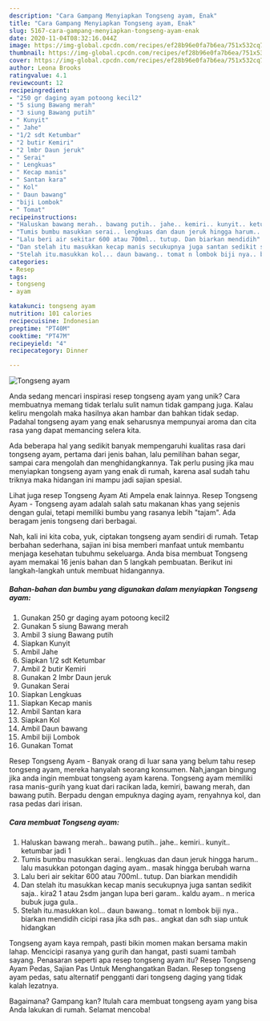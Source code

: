 ```yaml
---
description: "Cara Gampang Menyiapkan Tongseng ayam, Enak"
title: "Cara Gampang Menyiapkan Tongseng ayam, Enak"
slug: 5167-cara-gampang-menyiapkan-tongseng-ayam-enak
date: 2020-11-04T08:32:16.044Z
image: https://img-global.cpcdn.com/recipes/ef28b96e0fa7b6ea/751x532cq70/tongseng-ayam-foto-resep-utama.jpg
thumbnail: https://img-global.cpcdn.com/recipes/ef28b96e0fa7b6ea/751x532cq70/tongseng-ayam-foto-resep-utama.jpg
cover: https://img-global.cpcdn.com/recipes/ef28b96e0fa7b6ea/751x532cq70/tongseng-ayam-foto-resep-utama.jpg
author: Leona Brooks
ratingvalue: 4.1
reviewcount: 12
recipeingredient:
- "250 gr daging ayam potoong kecil2"
- "5 siung Bawang merah"
- "3 siung Bawang putih"
- " Kunyit"
- " Jahe"
- "1/2 sdt Ketumbar"
- "2 butir Kemiri"
- "2 lmbr Daun jeruk"
- " Serai"
- " Lengkuas"
- " Kecap manis"
- " Santan kara"
- " Kol"
- " Daun bawang"
- "biji Lombok"
- " Tomat"
recipeinstructions:
- "Haluskan bawang merah.. bawang putih.. jahe.. kemiri.. kunyit.. ketumbar jadi 1"
- "Tumis bumbu masukkan serai.. lengkuas dan daun jeruk hingga harum.. lalu masukkan potongan daging ayam.. masak hingga berubah warna"
- "Lalu beri air sekitar 600 atau 700ml.. tutup. Dan biarkan mendidih"
- "Dan stelah itu masukkan kecap manis secukupnya juga santan sedikit saja.. kira2 1 atau 2sdm jangan lupa beri garam.. kaldu ayam.. n merica bubuk juga gula.."
- "Stelah itu.masukkan kol... daun bawang.. tomat n lombok biji nya.. biarkan mendidih cicipi rasa jika sdh pas.. angkat dan sdh siap untuk hidangkan"
categories:
- Resep
tags:
- tongseng
- ayam

katakunci: tongseng ayam 
nutrition: 101 calories
recipecuisine: Indonesian
preptime: "PT40M"
cooktime: "PT47M"
recipeyield: "4"
recipecategory: Dinner

---
```



![Tongseng ayam](https://img-global.cpcdn.com/recipes/ef28b96e0fa7b6ea/751x532cq70/tongseng-ayam-foto-resep-utama.jpg)

Anda sedang mencari inspirasi resep tongseng ayam yang unik? Cara membuatnya memang tidak terlalu sulit namun tidak gampang juga. Kalau keliru mengolah maka hasilnya akan hambar dan bahkan tidak sedap. Padahal tongseng ayam yang enak seharusnya mempunyai aroma dan cita rasa yang dapat memancing selera kita.

Ada beberapa hal yang sedikit banyak mempengaruhi kualitas rasa dari tongseng ayam, pertama dari jenis bahan, lalu pemilihan bahan segar, sampai cara mengolah dan menghidangkannya. Tak perlu pusing jika mau menyiapkan tongseng ayam yang enak di rumah, karena asal sudah tahu triknya maka hidangan ini mampu jadi sajian spesial.

Lihat juga resep Tongseng Ayam Ati Ampela enak lainnya. Resep Tongseng Ayam - Tongseng ayam adalah salah satu makanan khas yang sejenis dengan gulai, tetapi memiliki bumbu yang rasanya lebih &#34;tajam&#34;. Ada beragam jenis tongseng dari berbagai.


Nah, kali ini kita coba, yuk, ciptakan tongseng ayam sendiri di rumah. Tetap berbahan sederhana, sajian ini bisa memberi manfaat untuk membantu menjaga kesehatan tubuhmu sekeluarga. Anda bisa membuat Tongseng ayam memakai 16 jenis bahan dan 5 langkah pembuatan. Berikut ini langkah-langkah untuk membuat hidangannya.

<!--inarticleads1-->

##### Bahan-bahan dan bumbu yang digunakan dalam menyiapkan Tongseng ayam:

1. Gunakan 250 gr daging ayam potoong kecil2
1. Gunakan 5 siung Bawang merah
1. Ambil 3 siung Bawang putih
1. Siapkan  Kunyit
1. Ambil  Jahe
1. Siapkan 1/2 sdt Ketumbar
1. Ambil 2 butir Kemiri
1. Gunakan 2 lmbr Daun jeruk
1. Gunakan  Serai
1. Siapkan  Lengkuas
1. Siapkan  Kecap manis
1. Ambil  Santan kara
1. Siapkan  Kol
1. Ambil  Daun bawang
1. Ambil biji Lombok
1. Gunakan  Tomat


Resep Tongseng Ayam - Banyak orang di luar sana yang belum tahu resep tongseng ayam, mereka hanyalah seorang konsumen. Nah,jangan bingung jika anda ingin membuat tongseng ayam karena. Tongseng ayam memiliki rasa manis-gurih yang kuat dari racikan lada, kemiri, bawang merah, dan bawang putih. Berpadu dengan empuknya daging ayam, renyahnya kol, dan rasa pedas dari irisan. 

<!--inarticleads2-->

##### Cara membuat Tongseng ayam:

1. Haluskan bawang merah.. bawang putih.. jahe.. kemiri.. kunyit.. ketumbar jadi 1
1. Tumis bumbu masukkan serai.. lengkuas dan daun jeruk hingga harum.. lalu masukkan potongan daging ayam.. masak hingga berubah warna
1. Lalu beri air sekitar 600 atau 700ml.. tutup. Dan biarkan mendidih
1. Dan stelah itu masukkan kecap manis secukupnya juga santan sedikit saja.. kira2 1 atau 2sdm jangan lupa beri garam.. kaldu ayam.. n merica bubuk juga gula..
1. Stelah itu.masukkan kol... daun bawang.. tomat n lombok biji nya.. biarkan mendidih cicipi rasa jika sdh pas.. angkat dan sdh siap untuk hidangkan


Tongseng ayam kaya rempah, pasti bikin momen makan bersama makin lahap. Mencicipi rasanya yang gurih dan hangat, pasti suami tambah sayang. Penasaran seperti apa resep tongseng ayam itu? Resep Tongseng Ayam Pedas, Sajian Pas Untuk Menghangatkan Badan. Resep tongseng ayam pedas, satu alternatif pengganti dari tongseng daging yang tidak kalah lezatnya. 

Bagaimana? Gampang kan? Itulah cara membuat tongseng ayam yang bisa Anda lakukan di rumah. Selamat mencoba!
